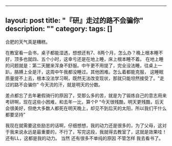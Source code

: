    
---
layout: post
title: "『研』走过的路不会骗你"
description: ""
category: 
tags: []
---

合肥的天气真是糟糕。


在教室看一会书，桌子都能湿透，想想还有7、8两个月，怎么办？晚上根本睡不好，顶多也就四、五个小时，这幸亏还是在地上睡，床上根本睡不着。
在地上睡的问题就是：第二天醒来浑身不舒服。中午更不用提了，完全没法睡，往桌上一趴，胳膊上全是汗，这周中午我都没睡过。其他困难。怎么着都能克服，
这睡眠质量提不上去，根本没法学习啊，既然无法改变现状，那就只能坦然接受了。"走过的路不会骗你" 今天流的汗，就是明天的分数。

差点都忘了去年暑假骑行的原因了，受那么多的苦，就是为了锻炼自己的意志用来考研啊，现在这些小困难，和去年一比，算个P “今天很残酷，明天更残酷，后天会很美好，但绝大多数人都死在明天晚上，却见不到后天的太阳，所以我们干什么都要坚持”

我现在就需要这些励志的话啊，仔细想想，我的动力还是很多的，为了父母，这对于我来说永远是最重要的，不行了，写完这段，我就得去教室了，这就是效果哇！
还有LL，这都是我的动力。 当然 还有很多不单纯的原因 不管怎样 我去看书了。
